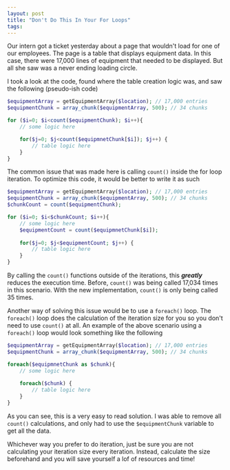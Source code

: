 ```yaml
---
layout: post
title: "Don't Do This In Your For Loops"
tags: 
---
```


Our intern got a ticket yesterday about a page that wouldn't load for one of our employees. The page is a table that displays equipment data. In this case, there were 17,000 lines of equipment that needed to be displayed. But all she saw was a never ending loading circle. 

I took a look at the code, found where the table creation logic was, and saw the following (pseudo-ish code)

```php
$equipmentArray = getEquipmentArray($location); // 17,000 entries
$equipmentChunk = array_chunk($equipmentArray, 500); // 34 chunks

for ($i=0; $i<count($equipmentChunk); $i++){
    // some logic here 

    for($j=0; $j<count($equipmnetChunk[$i]); $j++) {
        // table logic here
    }
}
```

The common issue that was made here is calling `count()` inside the for loop iteration. To optimize this code, it would be better to write it as such

```php
$equipmentArray = getEquipmentArray($location); // 17,000 entries
$equipmentChunk = array_chunk($equipmentArray, 500); // 34 chunks
$chunkCount = count($equipmentChunk);

for ($i=0; $i<$chunkCount; $i++){
    // some logic here 
    $equipmentCount = count($equipmnetChunk[$i]);
    
    for($j=0; $j<$equipmentCount; $j++) {
        // table logic here
    }
}
```

By calling the `count()` functions outside of the iterations, this ***greatly*** reduces the execution time. Before, `count()` was being called 17,034 times in this scenario. With the new implementation, `count()` is only being called 35 times. 

Another way of solving this issue would be to use a `foreach()` loop. The `foreach()` loop does the calculation of the iteration size for you so you don't need to use `count()` at all. An example of the above scenario using a `foreach()` loop would look something like the following

```php
$equipmentArray = getEquipmentArray($location); // 17,000 entries
$equipmentChunk = array_chunk($equipmentArray, 500); // 34 chunks

foreach($equipmnetChunk as $chunk){
    // some logic here 
    
    foreach($chunk) {
        // table logic here
    }
}
```

As you can see, this is a very easy to read solution. I was able to remove all `count()` calculations, and only had to use the `$equipmentChunk` variable to get all the data. 

Whichever way you prefer to do iteration, just be sure you are not calculating your iteration size every iteration. Instead, calculate the size beforehand and you will save yourself a lof of resources and time! 